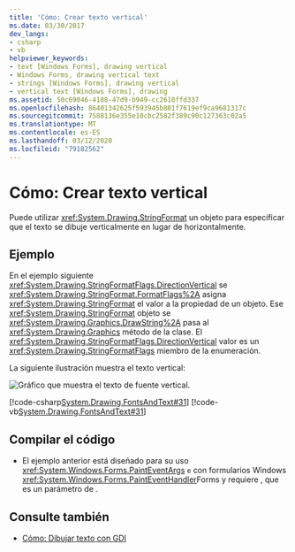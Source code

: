 ```yaml
---
title: 'Cómo: Crear texto vertical'
ms.date: 03/30/2017
dev_langs:
- csharp
- vb
helpviewer_keywords:
- text [Windows Forms], drawing vertical
- Windows Forms, drawing vertical text
- strings [Windows Forms], drawing vertical
- vertical text [Windows Forms], drawing
ms.assetid: 50c69046-4188-47d9-b949-cc2610ffd337
ms.openlocfilehash: 86401342625f593945b801f7619ef9ca9681317c
ms.sourcegitcommit: 7588136e355e10cbc2582f389c90c127363c02a5
ms.translationtype: MT
ms.contentlocale: es-ES
ms.lasthandoff: 03/12/2020
ms.locfileid: "79182562"
---
```

# <a name="how-to-create-vertical-text"></a>Cómo: Crear texto vertical
Puede utilizar <xref:System.Drawing.StringFormat> un objeto para especificar que el texto se dibuje verticalmente en lugar de horizontalmente.  
  
## <a name="example"></a>Ejemplo  
 En el ejemplo siguiente <xref:System.Drawing.StringFormatFlags.DirectionVertical> se <xref:System.Drawing.StringFormat.FormatFlags%2A> asigna <xref:System.Drawing.StringFormat> el valor a la propiedad de un objeto. Ese <xref:System.Drawing.StringFormat> objeto se <xref:System.Drawing.Graphics.DrawString%2A> pasa al <xref:System.Drawing.Graphics> método de la clase. El <xref:System.Drawing.StringFormatFlags.DirectionVertical> valor es un <xref:System.Drawing.StringFormatFlags> miembro de la enumeración.  
  
 La siguiente ilustración muestra el texto vertical:
  
 ![Gráfico que muestra el texto de fuente vertical.](./media/how-to-create-vertical-text/vertical-font-text-graphic.png)  
  
 [!code-csharp[System.Drawing.FontsAndText#31](~/samples/snippets/csharp/VS_Snippets_Winforms/System.Drawing.FontsAndText/CS/Class1.cs#31)]
 [!code-vb[System.Drawing.FontsAndText#31](~/samples/snippets/visualbasic/VS_Snippets_Winforms/System.Drawing.FontsAndText/VB/Class1.vb#31)]  
  
## <a name="compiling-the-code"></a>Compilar el código  
  
- El ejemplo anterior está diseñado para su uso <xref:System.Windows.Forms.PaintEventArgs> `e` con formularios Windows <xref:System.Windows.Forms.PaintEventHandler>Forms y requiere , que es un parámetro de .  
  
## <a name="see-also"></a>Consulte también

- [Cómo: Dibujar texto con GDI](how-to-draw-text-with-gdi.md)
